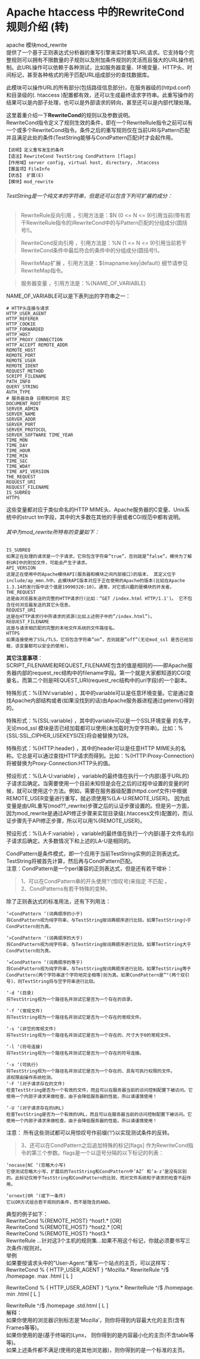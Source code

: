 # Apache htaccess 中的RewriteCond 规则介绍 (转)

apache 模块mod_rewrite  
提供了一个基于正则表达式分析器的重写引擎来实时重写URL请求。它支持每个完整规则可以拥有不限数量的子规则以及附加条件规则的灵活而且强大的URL操作机制。此URL操作可以依赖于各种测试，比如服务器变量、环境变量、HTTP头、时间标记，甚至各种格式的用于匹配URL组成部分的查找数据库。  
  
  
此模块可以操作URL的所有部分(包括路径信息部分)，在服务器级的(httpd.conf)和目录级的(. htaccess )配置都有效，还可以生成最终请求字符串。此重写操作的结果可以是内部子处理，也可以是外部请求的转向，甚至还可以是内部代理处理。  

这里着重介绍一下**RewriteCond**的规则以及参数说明。  
RewriteCond指令定义了规则生效的条件，即在一个RewriteRule指令之前可以有一个或多个RewriteCond指令。条件之后的重写规则仅在当前URI与Pattern匹配并且满足此处的条件(TestString能够与CondPattern匹配)时才会起作用。 
```
【说明】定义重写发生的条件  
【语法】RewriteCond TestString CondPattern [flags]  
【作用域】server config, virtual host, directory, .htaccess  
【覆盖项】FileInfo  
【状态】 扩展(E)  
【模块】mod_rewrite  
```

###### TestString是一个纯文本的字符串，但是还可以包含下列可扩展的成分：  

> RewriteRule反向引用 ，引用方法是：$N (0 <= N <= 9)引用当前(带有若干RewriteRule指令的)RewriteCond中的与Pattern匹配的分组成分(圆括号!)。 

> RewriteCond反向引用 ，引用方法是：%N (1 <= N <= 9)引用当前若干RewriteCond条件中最后符合的条件中的分组成分(圆括号!)。  

> RewriteMap扩展 ，引用方法是：${mapname:key|default} 细节请参见RewriteMap指令。  

> 服务器变量 ，引用方法是：%{NAME_OF_VARIABLE}


NAME_OF_VARIABLE可以是下表列出的字符串之一：  
```
# HTTP头连接与请求   
HTTP_USER_AGENT  
HTTP_REFERER  
HTTP_COOKIE  
HTTP_FORWARDED  
HTTP_HOST  
HTTP_PROXY_CONNECTION  
HTTP_ACCEPT REMOTE_ADDR  
REMOTE_HOST  
REMOTE_PORT  
REMOTE_USER  
REMOTE_IDENT  
REQUEST_METHOD  
SCRIPT_FILENAME  
PATH_INFO  
QUERY_STRING  
AUTH_TYPE   
# 服务器自身 日期和时间 其它  
DOCUMENT_ROOT  
SERVER_ADMIN  
SERVER_NAME  
SERVER_ADDR  
SERVER_PORT  
SERVER_PROTOCOL  
SERVER_SOFTWARE TIME_YEAR  
TIME_MON  
TIME_DAY  
TIME_HOUR  
TIME_MIN  
TIME_SEC  
TIME_WDAY  
TIME API_VERSION  
THE_REQUEST  
REQUEST_URI  
REQUEST_FILENAME  
IS_SUBREQ  
HTTPS  
```
这些变量都对应于类似命名的HTTP MIME头、Apache服务器的C变量、Unix系统中的struct tm字段，其中的大多数在其他的手册或者CGI规范中都有说明。 

###### 其中为mod_rewrite所特有的变量如下：  
```
IS_SUBREQ  
如果正在处理的请求是一个子请求，它将包含字符串”true”，否则就是”false”。模块为了解析URI中的附加文件，可能会产生子请求。  
API_VERSION  
这是正在使用中的Apache模块API(服务器和模块之间内部接口)的版本， 其定义位于include/ap_mmn.h中。此模块API版本对应于正在使用的Apache的版本(比如在Apache 1.3.14的发行版中这个值是19990320:10)。通常，对它感兴趣的是模块的开发者。  
THE_REQUEST  
这是由浏览器发送的完整的HTTP请求行(比如：”GET /index.html HTTP/1.1″)。 它不包含任何浏览器发送的其它头信息。  
REQUEST_URI  
这是在HTTP请求行中所请求的资源(比如上述例子中的”/index.html”)。  
REQUEST_FILENAME  
这是与请求相匹配的完整的本地文件系统的文件路径名。  
HTTPS  
如果连接使用了SSL/TLS，它将包含字符串”on”，否则就是”off”(无论mod_ssl 是否已经加载，该变量都可以安全的使用)。  
```
**其它注意事项**：  
SCRIPT_FILENAME和REQUEST_FILENAME包含的值是相同的——即Apache服务器内部的request_rec结构中的filename字段。第一个就是大家都知道的CGI变量名，而第二个则是REQUEST_URI(request_rec结构中的uri字段)的一个副本。  

特殊形式：%{ENV:variable} ，其中的variable可以是任意环境变量。它是通过查找Apache内部结构或者(如果没找到的话)由Apache服务器进程通过getenv()得到的。  

特殊形式：%{SSL:variable} ，其中的variable可以是一个SSL环境变量 的名字，无论mod_ssl 模块是否已经加载都可以使用(未加载时为空字符串)。比如：%{SSL:SSL_CIPHER_USEKEYSIZE}将会被替换为128。  

特殊形式：%{HTTP:header} ，其中的header可以是任意HTTP MIME头的名称。它总是可以通过查找HTTP请求而得到。比如：%{HTTP:Proxy-Connection}将被替换为Proxy-Connection:HTTP头的值。  

预设形式：%{LA-U:variable} ，variable的最终值在执行一个内部(基于URL的)子请求后确定。当需要使用一个目前未知但是会在之后的过程中设置的变量的时候，就可以使用这个方法。例如，需要在服务器级配置(httpd.conf文件)中根据REMOTE_USER变量进行重写，就必须使用%{LA-U:REMOTE_USER}。 因为此变量是由URL重写(mod??_rewrite)步骤之后的认证步骤设置的。但是另一方面，因为mod_rewrite是通过API修正步骤来实现目录级(.htaccess文件)配置的，而认证步骤先于API修正步骤，所以可以用%{REMOTE_USER}。  

预设形式：%{LA-F:variable} ，variable的最终值在执行一个内部(基于文件名的)子请求后确定。大多数情况下和上述的LA-U是相同的。  
  
CondPattern是条件模式，即一个应用于当前TestString实例的正则表达式。TestString将被首先计算，然后再与CondPattern匹配。  
注意：CondPattern是一个perl兼容的正则表达式，但是还有若干增补：  

> 1、可以在CondPattern串的开头使用’!'(惊叹号)来指定 不匹配 。  
> 2、CondPatterns有若干特殊的变种。

除了正则表达式的标准用法，还有下列用法：  

```
‘<CondPattern ‘(词典顺序的小于)  
将CondPattern视为纯字符串，与TestString按词典顺序进行比较。如果TestString小于CondPattern则为真。  

‘>CondPattern ‘(词典顺序的大于)  
将CondPattern视为纯字符串，与TestString按词典顺序进行比较。如果TestString大于CondPattern则为真。  

‘=CondPattern ‘(词典顺序的等于)  
将CondPattern视为纯字符串，与TestString按词典顺序进行比较。如果TestString等于CondPattern(两个字符串逐个字符地完全相等)则为真。如果CondPattern是”"(两个双引号)，则TestString将与空字符串进行比较。  

‘-d ‘(目录)  
将TestString视为一个路径名并测试它是否为一个存在的目录。  

‘-f ‘(常规文件)  
将TestString视为一个路径名并测试它是否为一个存在的常规文件。  

‘-s ‘(非空的常规文件)  
将TestString视为一个路径名并测试它是否为一个存在的、尺寸大于0的常规文件。 

‘-l ‘(符号连接)  
将TestString视为一个路径名并测试它是否为一个存在的符号连接。  

‘-x ‘(可执行)  
将TestString视为一个路径名并测试它是否为一个存在的、具有可执行权限的文件。
该权限由操作系统检测。  
‘-F ‘(对子请求存在的文件)  
检查TestString是否为一个有效的文件，而且可以在服务器当前的访问控制配置下被访问。它使用一个内部子请求来做检查，由于会降低服务器的性能，所以请谨慎使用！  

‘-U ‘(对子请求存在的URL)  
检查TestString是否为一个有效的URL，而且可以在服务器当前的访问控制配置下被访问。它使用一个内部子请求来做检查，由于会降低服务器的性能，所以请谨慎使用！ 
```

注意： 所有这些测试都可以用惊叹号作前缀(‘!’)以实现测试条件的反转。  


> 3、还可以在CondPattern之后追加特殊的标记[flags] 作为RewriteCond指令的第三个参数。flags是一个以逗号分隔的以下标记的列表：  

```
‘nocase|NC ‘(忽略大小写)  
它使测试忽略大小写，扩展后的TestString和CondPattern中’AZ’ 和’a-z’是没有区别的。此标记仅用于TestString和CondPattern的比较，而对文件系统和子请求的检查不起作用。  

‘ornext|OR ‘(或下一条件)  
它以OR方式组合若干规则的条件，而不是隐含的AND。 
```

典型的例子如下：  
RewriteCond %{REMOTE_HOST} ^host1.* [OR]  
RewriteCond %{REMOTE_HOST} ^host2.* [OR]  
RewriteCond %{REMOTE_HOST} ^host3.*  
RewriteRule …针对这3个主机的规则集…如果不用这个标记，你就必须要书写三次条件/规则对。  
举例  
如果要按请求头中的”User-Agent:”重写一个站点的主页，可以这样写：  
RewriteCond % { HTTP_USER_AGENT } ^Mozilla.* RewriteRule ^/$ /homepage. max .html [ L ]  
  
RewriteCond % { HTTP_USER_AGENT } ^Lynx.* RewriteRule ^/$ /homepage. min .html [ L ]  
  
RewriteRule ^/$ /homepage .std.html [ L ]  
解释：  
如果你使用的浏览器识别标志是’Mozilla’，则你将得到内容最大化的主页(含有Frames等等)。  
如果你使用的是(基于终端的)Lynx， 则你得到的是内容最小化的主页(不含table等等)。  
如果上述条件都不满足(使用的是其他浏览器)，则你得到的是一个标准的主页。

